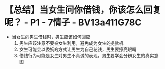 # 【总结】当女生问你借钱，你该怎么回复呢？ - P1 - 7情子 - BV13a411G78C

-   当女生向男生借钱时，男生应该如何回应
    1.  男生应该注意不要被女生利用，避免成为女生的提款机
    2.  女生可能会以委婉的方式让男生为自己花钱，男生要擦亮眼睛
    3.  借钱行为可能是女生对男生不真诚的表现，男生要学会分辨女生的真实意图
